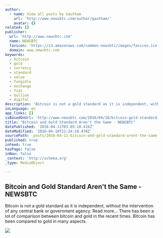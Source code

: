 ```yaml
---
author:
  - name: View all posts by Gautham
    url: 'http://www.newsbtc.com/author/gautham/'
    avatar: {}
related: []
publisher:
  url: 'http://www.newsbtc.com'
  name: NEWSBTC
  favicon: 'https://s3.amazonaws.com/common-newsbtc/images/favicon.ico'
  domain: www.newsbtc.com
keywords:
  - bitcoin
  - gold
  - currency
  - standard
  - value
  - fungible
  - exchange
  - fiat
  - bullion
  - digital
description: 'Bitcoin is not a gold standard as it is independent, without the intervention of any central bank or government agency. Read more... There has been a lot of comparison between bitcoin and gold in the recent times. Bitcoin has been compared to gold in many aspects.'
inLanguage: en
app_links: []
isBasedOnUrl: 'http://www.newsbtc.com/2016/04/10/bitcoin-gold-standard-arent/'
title: "Bitcoin and Gold Standard Aren't the Same - NEWSBTC"
datePublished: '2016-04-11T03:05:18.416Z'
dateModified: '2016-04-10T21:24:18.478Z'
sourcePath: _posts/2016-04-11-bitcoin-and-gold-standard-arent-the-same-newsbtc.md
published: true
inFeed: true
hasPage: false
inNav: false
_context: 'http://schema.org'
_type: MediaObject

---
```

<article style=""><h1>Bitcoin and Gold Standard Aren't the Same - NEWSBTC</h1><p>Bitcoin is not a gold standard as it is independent, without the intervention of any central bank or government agency. Read more... There has been a lot of comparison between bitcoin and gold in the recent times. Bitcoin has been compared to gold in many aspects.</p><img src="http://s3.amazonaws.com/main-newsbtc-images/2015/08/31205842/Bitgold_article_cover_NewsBTC.jpg" /></article>